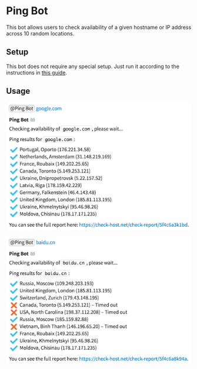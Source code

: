 # Ping Bot

This bot allows users to check availability of a given hostname or IP
address across 10 random locations.

## Setup

This bot does not require any special setup. Just run it according to the
instructions in
[this guide](https://zulipchat.com/api/running-bots#running-a-bot).

## Usage

![ping ok](assets/ping-ok.png)

![ping timeout](assets/ping-timeout.png)
